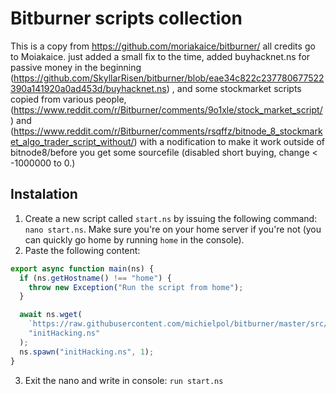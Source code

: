# Bitburner scripts collection

This is a copy from https://github.com/moriakaice/bitburner/ all credits go to Moiakaice. just added a small fix to the time, added buyhacknet.ns for passive money in the beginning (https://github.com/SkyllarRisen/bitburner/blob/eae34c822c237780677522390a141920a0ad453d/buyhacknet.ns) , and some stockmarket scripts copied from various people, (https://www.reddit.com/r/Bitburner/comments/9o1xle/stock_market_script/) and (https://www.reddit.com/r/Bitburner/comments/rsqffz/bitnode_8_stockmarket_algo_trader_script_without/) with a nodification to make it work outside of bitnode8/before you get some sourcefile (disabled short buying, change < -1000000 to 0.)

## Instalation

1. Create a new script called `start.ns` by issuing the following command: `nano start.ns`. Make sure you're on your home server if you're not (you can quickly go home by running `home` in the console).
2. Paste the following content:

```javascript
export async function main(ns) {
  if (ns.getHostname() !== "home") {
    throw new Exception("Run the script from home");
  }

  await ns.wget(
    `https://raw.githubusercontent.com/michielpol/bitburner/master/src/initHacking.ns?ts=${new Date().getTime()}`,
    "initHacking.ns"
  );
  ns.spawn("initHacking.ns", 1);
}
```

3. Exit the nano and write in console: `run start.ns`
